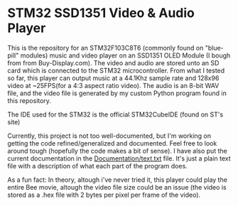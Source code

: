 # STM32 SSD1351 Video & Audio Player
This is the repository for an STM32F103C8T6 (commonly found on "blue-pill" modules) music and video player on an SSD1351 OLED Module (I bough from from Buy-Display.com). The video and audio are stored unto an SD card which is connected to the STM32 microcontroller. From what I tested so far, this player can output music at a 44.1Khz sample rate and 128x96 video at ~25FPS(for a 4:3 aspect ratio video). The audio is an 8-bit WAV file, and the video file is generated by my custom Python program found in this repository. 


The IDE used for the STM32 is the official STM32CubeIDE (found on ST's site)


Currently, this project is not too well-documented, but I'm working on getting the code refined/generalized and documented. Feel free to look around tough (hopefully the code makes a bit of sense). I have also put the current documentation in the [Documentation/text.txt](Documentation/text.txt) file. It's just a plain text file with a description of what each part of the program does.


As a fun fact: In theory, altough i've never tried it, this player could play the entire Bee movie, altough the video file size could be an issue (the video is stored as a .hex file with 2 bytes per pixel per frame of the video).
